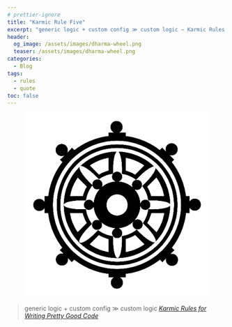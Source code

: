 ```yaml
---
# prettier-ignore
title: "Karmic Rule Five"
excerpt: "generic logic + custom config ≫ custom logic – Karmic Rules for Writing Pretty Good Code"
header:
  og_image: /assets/images/dharma-wheel.png
  teaser: /assets/images/dharma-wheel.png
categories:
  - Blog
tags:
  - rules
  - quote
toc: false
---
```


<figure class="align-left drop-image">
    <img src="/assets/images/dharma-wheel.png">
</figure>

> generic logic + custom config ≫ custom logic
> <cite><a href="https://github.com/karmaniverous/rules">Karmic Rules for
> Writing Pretty Good Code</a></cite>
